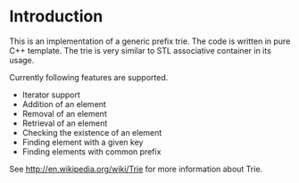 # Introduction #
This is an implementation of a generic prefix trie. The code is written in pure C++ template. The trie is very similar to STL associative container in its usage.

Currently following features are supported.
  * Iterator support
  * Addition of an element
  * Removal of an element
  * Retrieval of an element
  * Checking the existence of an element
  * Finding element with a given key
  * Finding elements with common prefix

See http://en.wikipedia.org/wiki/Trie for more information about Trie.